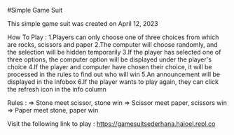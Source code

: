 #Simple Game Suit

This simple game suit was created on April 12, 2023

How To Play :
1.Players can only choose one of three choices from which are rocks, scissors and paper
2.The computer will choose randomly, and the selection will be hidden temporarily
3.If the player has selected one of three options, the computer option will be displayed under the player's choice
4.If the player and computer have chosen their choice, it will be processed in the rules to find out who will win
5.An announcement will be displayed in the infobox
6.If the player wants to play again, they can click the refresh icon in the info column

Rules :
=> Stone meet scissor, stone win
=> Scissor meet paper, scissors win
=> Paper meet stone, paper win

Visit the following link to play : <a href="https://gamesuitsederhana.haioel.repl.co">https://gamesuitsederhana.haioel.repl.co</a>
